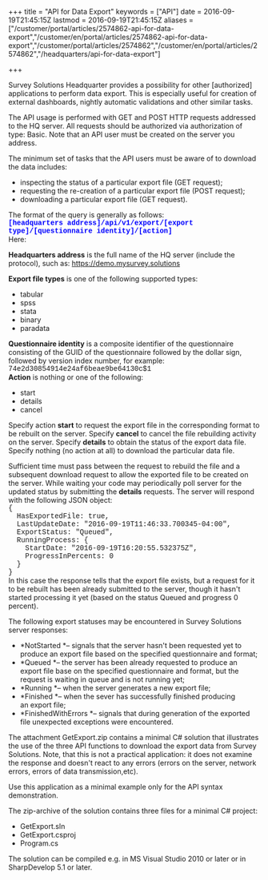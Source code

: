 ﻿+++
title = "API for Data Export"
keywords = ["API"]
date = 2016-09-19T21:45:15Z
lastmod = 2016-09-19T21:45:15Z
aliases = ["/customer/portal/articles/2574862-api-for-data-export","/customer/en/portal/articles/2574862-api-for-data-export","/customer/portal/articles/2574862","/customer/en/portal/articles/2574862","/headquarters/api-for-data-export"]

+++

Survey Solutions Headquarter provides a possibility for other
\[authorized\] applications to perform data export. This is especially
useful for creation of external dashboards, nightly automatic
validations and other similar tasks.  
  
The API usage is performed with GET and POST HTTP requests addressed to
the HQ server. All requests should be authorized via authorization of
type: Basic. Note that an API user must be created on the server you
address.  
  
The minimum set of tasks that the API users must be aware of to download
the data includes:

-   inspecting the status of a particular export file (GET request);
-   requesting the re-creation of a particular export file (POST
    request);
-   downloading a particular export file (GET request).

  
The format of the query is generally as follows:  
**<span style="color:#0000FF;"><span
style="font-family:courier new,courier,monospace;">\[headquarters
address\]/api/v1/export/\[export type\]/\[questionnaire
identity\]/\[action\]</span></span>**  
Here:  
  
**Headquarters address** is the full name of the HQ server (include the
protocol), such as: https://demo.mysurvey.solutions  
  
**Export file types** is one of the following supported types:

-   tabular
-   spss
-   stata
-   binary
-   paradata

  
**Questionnaire identity** is a composite identifier of the
questionnaire consisting of the GUID of the questionnaire followed by
the dollar sign, followed by version index number, for example:  
<span
style="font-family:courier new,courier,monospace;">74e2d30854914e24af6beae9be64130c$1</span>  
**Action** is nothing or one of the following:

-   start
-   details
-   cancel

  
Specify action **start** to request the export file in the corresponding
format to be rebuilt on the server. Specify **cancel** to cancel the
file rebuilding activity on the server. Specify **details** to obtain
the status of the export data file. Specify nothing (no action at all)
to download the particular data file.  
  
Sufficient time must pass between the request to rebuild the file and a
subsequent download request to allow the exported file to be created on
the server. While waiting your code may periodically poll server for the
updated status by submitting the **details** requests. The server will
respond with the following JSON object:  
<span style="font-family:courier new,courier,monospace;">{  
  HasExportedFile: true,  
  LastUpdateDate: "2016-09-19T11:46:33.700345-04:00",  
  ExportStatus: "Queued",  
  RunningProcess: {  
    StartDate: "2016-09-19T16:20:55.532375Z",  
    ProgressInPercents: 0  
  }  
}</span>  
In this case the response tells that the export file exists, but a
request for it to be rebuilt has been already submitted to the server,
though it hasn't started processing it yet (based on the status Queued
and progress 0 percent).  
  
The following export statuses may be encountered in Survey Solutions
server responses:

-   *NotStarted *– signals that the server hasn't been requested yet to
    produce an export file based on the specified questionnaire and
    format;
-   *Queued *– the server has been already requested to produce an
    export file base on the specified questionnaire and format, but the
    request is waiting in queue and is not running yet;
-   *Running *– when the server generates a new export file;
-   *Finished *– when the sever has successfully finished producing
    an export file;
-   *FinishedWithErrors *– signals that during generation of
    the exported file unexpected exceptions were encountered.

  
The attachment <span class="underline">GetExport.zip</span> contains a
minimal C\# solution that illustrates the use of the three API functions
to download the export data from Survey Solutions. Note, that this is
not a practical application: it does not examine the response and
doesn't react to any errors (errors on the server, network errors,
errors of data transmission,etc).  
  
Use this application as a minimal example only for the API syntax
demonstration.  
  
The zip-archive of the solution contains three files for a minimal C\#
project:

-   GetExport.sln
-   GetExport.csproj
-   Program.cs

  
The solution can be compiled e.g. in MS Visual Studio 2010 or later or
in SharpDevelop 5.1 or later.
